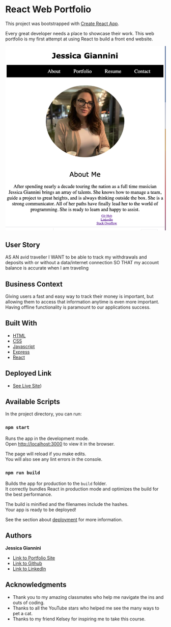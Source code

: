 # React Web Portfolio

This project was bootstrapped with [Create React App](https://github.com/facebook/create-react-app).

Every great developer needs a place to showcase their work. This web portfolio is my first attempt at using React to build a front end website. 

![SiteView](public/images/deployedSite.png)

## User Story
AS AN avid traveller
I WANT to be able to track my withdrawals and deposits with or without a data/internet connection
SO THAT my account balance is accurate when I am traveling

## Business Context

Giving users a fast and easy way to track their money is important, but allowing them to access that information anytime is even more important. Having offline functionality is paramount to our applications success.

## Built With

- [HTML](https://developer.mozilla.org/en-US/docs/Web/HTML)
- [CSS](https://developer.mozilla.org/en-US/docs/Web/CSS)
- [Javascript](https://developer.mozilla.org/en-US/docs/Web/JavaScript)
- [Express](https://expressjs.com/)
- [React](https://reactjs.org/)


## Deployed Link

- [See Live Site](https://jessgiannini.github.io/webPortfolioReact/))


## Available Scripts

In the project directory, you can run:

### `npm start`

Runs the app in the development mode.\
Open [http://localhost:3000](http://localhost:3000) to view it in the browser.

The page will reload if you make edits.\
You will also see any lint errors in the console.

### `npm run build`

Builds the app for production to the `build` folder.\
It correctly bundles React in production mode and optimizes the build for the best performance.

The build is minified and the filenames include the hashes.\
Your app is ready to be deployed!

See the section about [deployment](https://facebook.github.io/create-react-app/docs/deployment) for more information.

## Authors

**Jessica Giannini**

* [Link to Portfolio Site](https://github.com/JessGiannini/webPortfolioReact)
* [Link to Github](https://github.com/jessgiannini)
* [Link to LinkedIn](https://www.linkedin.com/in/jessica-giannini-155b1310/)

## Acknowledgments

- Thank you to my amazing classmates who help me navigate the ins and outs of coding.
- Thanks to all the YouTube stars who helped me see the many ways to pet a cat.
- Thanks to my friend Kelsey for inspiring me to take this course.